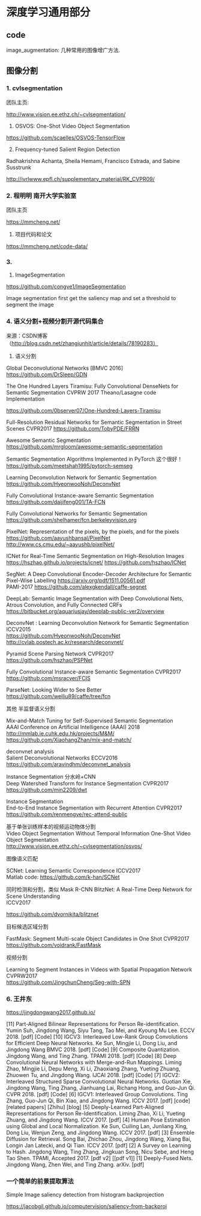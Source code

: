 # 深度学习通用部分   

## code  

image_augmentation: 几种常用的图像增广方法.  

## 图像分割  

### 1. cvlsegmentation

团队主页:  

http://www.vision.ee.ethz.ch/~cvlsegmentation/

1) OSVOS: One-Shot Video Object Segmentation   

https://github.com/scaelles/OSVOS-TensorFlow   

2) Frequency-tuned Salient Region Detection

Radhakrishna Achanta, Sheila Hemami, Francisco Estrada, and Sabine Susstrunk

http://ivrlwww.epfl.ch/supplementary_material/RK_CVPR09/  

### 2. 程明明 南开大学实验室   

团队主页  

https://mmcheng.net/  

1) 项目代码和论文  

https://mmcheng.net/code-data/   

### 3. 

1) ImageSegmentation   

https://github.com/congve1/ImageSegmentation  

Image segmentation first get the saliency map and set a threshold to segment the image

### 4. 语义分割+视频分割开源代码集合  

来源：CSDN博客（http://blog.csdn.net/zhangjunhit/article/details/78190283）

1) 语义分割 

Global Deconvolutional Networks [BMVC 2016]    
https://github.com/DrSleep/GDN  


The One Hundred Layers Tiramisu: Fully Convolutional DenseNets for Semantic Segmentation CVPRW 2017 
Theano/Lasagne code Implementation   

https://github.com/0bserver07/One-Hundred-Layers-Tiramisu  



Full-Resolution Residual Networks for Semantic Segmentation in Street Scenes CVPR2017 
https://github.com/TobyPDE/FRRN  



Awesome Semantic Segmentation   
https://github.com/mrgloom/awesome-semantic-segmentation  



Semantic Segmentation Algorithms Implemented in PyTorch 这个很好！   
https://github.com/meetshah1995/pytorch-semseg  



Learning Deconvolution Network for Semantic Segmentation   
https://github.com/HyeonwooNoh/DeconvNet  



Fully Convolutional Instance-aware Semantic Segmentation   
https://github.com/daijifeng001/TA-FCN  



Fully Convolutional Networks for Semantic Segmentation   
https://github.com/shelhamer/fcn.berkeleyvision.org  


PixelNet: Representation of the pixels, by the pixels, and for the pixels   
https://github.com/aayushbansal/PixelNet   
http://www.cs.cmu.edu/~aayushb/pixelNet/  



ICNet for Real-Time Semantic Segmentation on High-Resolution Images   
https://hszhao.github.io/projects/icnet/ https://github.com/hszhao/ICNet  



SegNet: A Deep Convolutional Encoder-Decoder Architecture for Semantic Pixel-Wise Labelling 
https://arxiv.org/pdf/1511.00561.pdf   
PAMI-2017 https://github.com/alexgkendall/caffe-segnet  



DeepLab: Semantic Image Segmentation with Deep Convolutional Nets, Atrous Convolution, and Fully Connected CRFs   
https://bitbucket.org/aquariusjay/deeplab-public-ver2/overview  



DeconvNet : Learning Deconvolution Network for Semantic Segmentation ICCV2015   
https://github.com/HyeonwooNoh/DeconvNet http://cvlab.postech.ac.kr/research/deconvnet/  



Pyramid Scene Parsing Network CVPR2017   
https://github.com/hszhao/PSPNet  



Fully Convolutional Instance-aware Semantic Segmentation CVPR2017   
https://github.com/msracver/FCIS  



ParseNet: Looking Wider to See Better   
https://github.com/weiliu89/caffe/tree/fcn  



其他 
半监督语义分割 

Mix-and-Match Tuning for Self-Supervised Semantic Segmentation   
AAAI Conference on Artificial Intelligence (AAAI) 2018   
http://mmlab.ie.cuhk.edu.hk/projects/M&M/   
https://github.com/XiaohangZhan/mix-and-match/  

deconvnet analysis   
Salient Deconvolutional Networks ECCV2016   
https://github.com/aravindhm/deconvnet_analysis  



Instance Segmentation 分水岭+CNN   
Deep Watershed Transform for Instance Segmentation CVPR2017   
https://github.com/min2209/dwt  



Instance Segmentation   
End-to-End Instance Segmentation with Recurrent Attention CVPR2017   
https://github.com/renmengye/rec-attend-public  



基于单张训练样本的视频运动物体分割   
Video Object Segmentation Without Temporal Information One-Shot Video Object Segmentation   
http://www.vision.ee.ethz.ch/~cvlsegmentation/osvos/  



图像语义匹配   

SCNet: Learning Semantic Correspondence ICCV2017   
Matlab code: https://github.com/k-han/SCNet  



同时检测和分割，类似 Mask R-CNN 
BlitzNet: A Real-Time Deep Network for Scene Understanding   
ICCV2017 

https://github.com/dvornikita/blitznet   



目标候选区域分割   

FastMask: Segment Multi-scale Object Candidates in One Shot CVPR2017   
https://github.com/voidrank/FastMask  



视频分割  

Learning to Segment Instances in Videos with Spatial Propagation Network CVPRW2017   
https://github.com/JingchunCheng/Seg-with-SPN  




### 6. 王井东  

https://jingdongwang2017.github.io/   

[11]   Part-Aligned Bilinear Representations for Person Re-identification. Yumin Suh, Jingdong Wang, Siyu Tang, Tao Mei, and Kyoung Mu Lee. ECCV 2018.  [pdf] [Code]
[10]   IGCV3: Interleaved Low-Rank Group Convolutions for Efficient Deep Neural Networks. Ke Sun, Mingjie Li, Dong Liu, and Jingdong Wang BMVC 2018.  [pdf] [Code]
[9]   Composite Quantization. Jingdong Wang, and Ting Zhang. TPAMI 2018.  [pdf] [Code]
[8]   Deep Convolutional Neural Networks with Merge-and-Run Mappings. Liming Zhao, Mingjie Li, Depu Meng, Xi Li, Zhaoxiang Zhang, Yueting Zhuang, Zhuowen Tu, and Jingdong Wang. IJCAI 2018.  [pdf] [Code]
[7]   IGCV2: Interleaved Structured Sparse Convolutional Neural Networks. Guotian Xie, Jingdong Wang, Ting Zhang, Jianhuang Lai, Richang Hong, and Guo-Jun Qi. CVPR 2018.  [pdf] [Code]
[6]   IGCV1: Interleaved Group Convolutions. Ting Zhang, Guo-Jun Qi, Bin Xiao, and Jingdong Wang. ICCV 2017.  [pdf]  [code]  [related papers]  [Zhihu]  [blog]
[5]   Deeply-Learned Part-Aligned Representations for Person Re-Identification. Liming Zhao, Xi Li, Yueting Zhuang, and Jingdong Wang. ICCV 2017.  [pdf]
[4]   Human Pose Estimation using Global and Local Normalization. Ke Sun, Cuiling Lan, Junliang Xing, Dong Liu, Wenjun Zeng, and Jingdong Wang. ICCV 2017.  [pdf]
[3]   Ensemble Diffusion for Retrieval. Song Bai, Zhichao Zhou, Jingdong Wang, Xiang Bai, Longin Jan Latecki, and Qi Tian. ICCV 2017.  [pdf]
[2]   A Survey on Learning to Hash. Jingdong Wang, Ting Zhang, Jingkuan Song, Nicu Sebe, and Heng Tao Shen. TPAMI, Accepted 2017.  [pdf v2]  [[pdf v1]]
[1]   Deeply-Fused Nets. Jingdong Wang, Zhen Wei, and Ting Zhang. arXiv.  [pdf]


### 一个简单的前景提取算法  

Simple Image saliency detection from histogram backprojection  

https://jacobgil.github.io/computervision/saliency-from-backproj   
